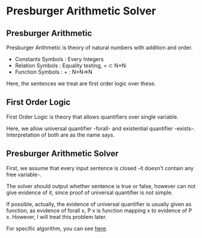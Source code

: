# Presburger Arithmetic Solver

## Presburger Arithmetic

Presburger Arithmetic is theory of natural numbers with addition and order.

- Constants Symbols
  : Every Integers
- Relation Symbols
  : Equality testing, = ⊂ N×N 
- Function Symbols
  : + : N×N⇒N

Here, the sentences we treat are first order logic over these.

## First Order Logic
First Order Logic is theory that allows quantifiers over single variable. 

Here, we allow universal quantifier -forall- and existential quantifier -exists-. 
Interpretation of both are as the name says.

## Presburger Arithmetic Solver
First, we assume that every input sentence is closed -it doesn't contain any free variable-. 

The solver should output whether sentence is true or false, however can not give evidence of it, since
proof of universal quantifier is not simple. 

If possible, actually, the evidence of universal quantifier is usually given as function, as evidence of forall x, P x is function mapping x to evidence of P x.
However, I will treat this problem later.

For specific algorithm, you can see [here](https://github.com/mekty2012/sumunyeon/blob/master/19KPUmathseminar.pdf).